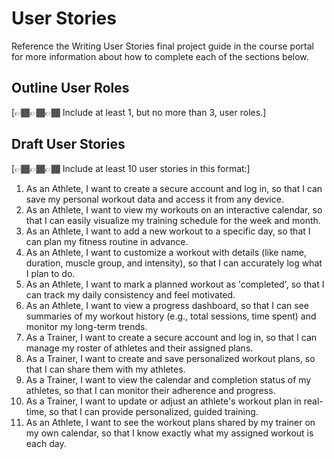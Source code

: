 # User Stories

Reference the Writing User Stories final project guide in the course portal for more information about how to complete each of the sections below.

## Outline User Roles

[👉🏾👉🏾👉🏾 Include at least 1, but no more than 3, user roles.]

## Draft User Stories

[👉🏾👉🏾👉🏾 Include at least 10 user stories in this format:]

1. As an Athlete, I want to create a secure account and log in, so that I can save my personal workout data and access it from any device.
2. As an Athlete, I want to view my workouts on an interactive calendar, so that I can easily visualize my training schedule for the week and month.
3. As an Athlete, I want to add a new workout to a specific day, so that I can plan my fitness routine in advance.
4. As an Athlete, I want to customize a workout with details (like name, duration, muscle group, and intensity), so that I can accurately log what I plan to do.
5. As an Athlete, I want to mark a planned workout as 'completed', so that I can track my daily consistency and feel motivated.
6. As an Athlete, I want to view a progress dashboard, so that I can see summaries of my workout history (e.g., total sessions, time spent) and monitor my long-term trends.
7. As a Trainer, I want to create a secure account and log in, so that I can manage my roster of athletes and their assigned plans.
8. As a Trainer, I want to create and save personalized workout plans, so that I can share them with my athletes.
9. As a Trainer, I want to view the calendar and completion status of my athletes, so that I can monitor their adherence and progress.
10. As a Trainer, I want to update or adjust an athlete's workout plan in real-time, so that I can provide personalized, guided training.
11. As an Athlete, I want to see the workout plans shared by my trainer on my own calendar, so that I know exactly what my assigned workout is each day.

